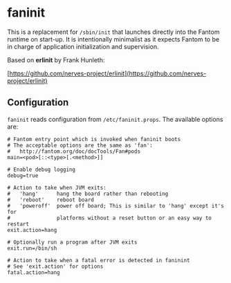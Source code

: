 # **faninit**

This is a replacement for `/sbin/init` that launches directly into the Fantom
runtime on start-up. It is intentionally minimalist as it expects Fantom to be
in charge of application initialization and supervision.

Based on **erlinit** by Frank Hunleth:

[https://github.com/nerves-project/erlinit](https://github.com/nerves-project/erlinit)

## **Configuration**

`faninit` reads configuration from `/etc/faninit.props`. The available options
are:

    # Fantom entry point which is invoked when faninit boots
    # The acceptable options are the same as 'fan':
    #   http://fantom.org/doc/docTools/Fan#pods
    main=<pod>[::<type>[.<method>]]

    # Enable debug logging
    debug=true

    # Action to take when JVM exits:
    #   'hang'      hang the board rather than rebooting
    #   'reboot'    reboot board
    #   'poweroff'  power off board; This is similar to 'hang' except it's for
    #               platforms without a reset button or an easy way to restart
    exit.action=hang

    # Optionally run a program after JVM exits
    exit.run=/bin/sh

    # Action to take when a fatal error is detected in faninint
    # See 'exit.action' for options
    fatal.action=hang